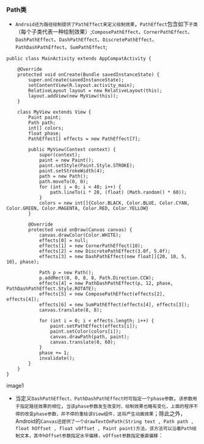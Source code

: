 ### Path类
+ `Android还为路径绘制提供了PathEffect来定义绘制效果`，`PathEffect`包含如下`子类`（每个子类代表一种绘制效果）;`ComposePathEffect`、`CornerPathEffect`、`DashPathEffect`、`DashPathEffect`、`DiscretePathEffect`、`PathDashPathEffect`、`SumPathEffect`;

```
public class MainActivity extends AppCompatActivity {

    @Override
    protected void onCreate(Bundle savedInstanceState) {
        super.onCreate(savedInstanceState);
        setContentView(R.layout.activity_main);
        RelativeLayout layout = new RelativeLayout(this);
        layout.addView(new MyView(this));
    }

    class MyView extends View {
        Paint paint;
        Path path;
        int[] colors;
        float phase;
        PathEffect[] effects = new PathEffect[7];

        public MyView(Context context) {
            super(context);
            paint = new Paint();
            paint.setStyle(Paint.Style.STROKE);
            paint.setStrokeWidth(4);
            path = new Path();
            path.moveTo(0, 0);
            for (int i = 0; i < 40; i++) {
                path.lineTo(i * 20, (float) (Math.random() * 60));
            }
            colors = new int[]{Color.BLACK, Color.BLUE, Color.CYAN, Color.GREEN, Color.MAGENTA, Color.RED, Color.YELLOW}
        }

        @Override
        protected void onDraw(Canvas canvas) {
            canvas.drawColor(Color.WHITE);
            effects[0] = null;
            effects[1] = new CornerPathEffect(10);
            effects[2] = new DiscretePathEffect(3.0f, 5.0f);
            effects[3] = new DashPathEffect(new float[]{20, 10, 5, 10}, phase);

            Path p = new Path();
            p.addRect(0, 0, 8, 8, Path.Direction.CCW);
            effects[4] = new PathDashPathEffect(p, 12, phase, PathDashPathEffect.Style.ROTATE);
            effects[5] = new ComposePathEffect(effects[2], effects[4]);
            effects[6] = new SumPathEffect(effects[4], effects[3]);
            canvas.translate(8, 8);

            for (int i = 0; i < effects.length; i++) {
                paint.setPathEffect(effects[i]);
                paint.setColor(colors[i]);
                canvas.drawPath(path, paint);
                canvas.translate(0, 60);
            }
            phase += 1;
            invalidate();
        }
    }
}
```

image1

+ 当定义`DashPathEffect、PathDashPathEffect时可指定一个phase参数`，`该参数用于指定路径效果的相位`，`当该phase参数发生改变时，绘制效果也略有变化，上面的程序不停的改变phase参数，并不停的重绘该View组件，这将产生动画效果`；除此之外，Android的`Canvas还提供了一个drawTextOnPath(String text , Path path , float hOffset , float vOffset , Paint paint)方法，该方法可以沿着Path绘制文本，其中hOffset参数指定水平偏移，vOffset参数指定垂直偏移`：
